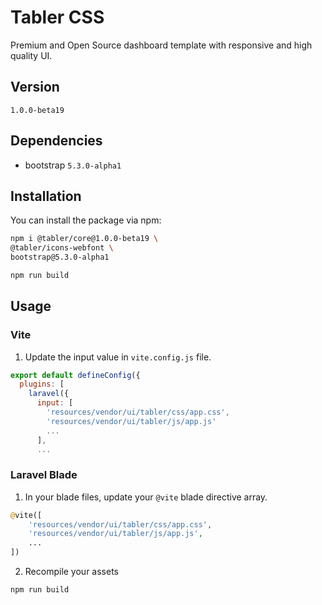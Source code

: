 # Tabler CSS

Premium and Open Source dashboard template with responsive and high quality UI.

## Version

`1.0.0-beta19`

## Dependencies

- bootstrap `5.3.0-alpha1`

## Installation

You can install the package via npm:

```bash
npm i @tabler/core@1.0.0-beta19 \
@tabler/icons-webfont \
bootstrap@5.3.0-alpha1

npm run build
```

## Usage

### Vite

1. Update the input value in `vite.config.js` file.

```js
export default defineConfig({
  plugins: [
    laravel({
      input: [
        'resources/vendor/ui/tabler/css/app.css',
        'resources/vendor/ui/tabler/js/app.js'
        ...
      ],
      ...
```

### Laravel Blade

1. In your blade files, update your `@vite` blade directive array.

```php
@vite([
    'resources/vendor/ui/tabler/css/app.css',
    'resources/vendor/ui/tabler/js/app.js',
    ...
])
```

2. Recompile your assets

```bash
npm run build
```
